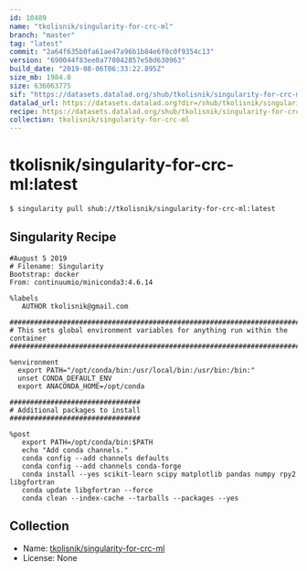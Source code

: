 ```yaml
---
id: 10489
name: "tkolisnik/singularity-for-crc-ml"
branch: "master"
tag: "latest"
commit: "2a64f635b0fa61ae47a96b1b84e6f0c0f9354c13"
version: "690044f83ee0a778042857e58d630963"
build_date: "2019-08-06T06:33:22.895Z"
size_mb: 1984.0
size: 636063775
sif: "https://datasets.datalad.org/shub/tkolisnik/singularity-for-crc-ml/latest/2019-08-06-2a64f635-690044f8/690044f83ee0a778042857e58d630963.sif"
datalad_url: https://datasets.datalad.org?dir=/shub/tkolisnik/singularity-for-crc-ml/latest/2019-08-06-2a64f635-690044f8/
recipe: https://datasets.datalad.org/shub/tkolisnik/singularity-for-crc-ml/latest/2019-08-06-2a64f635-690044f8/Singularity
collection: tkolisnik/singularity-for-crc-ml
---
```


# tkolisnik/singularity-for-crc-ml:latest

```bash
$ singularity pull shub://tkolisnik/singularity-for-crc-ml:latest
```

## Singularity Recipe

```singularity
#August 5 2019
# Filename: Singularity
Bootstrap: docker
From: continuumio/miniconda3:4.6.14

%labels
   AUTHOR tkolisnik@gmail.com
   
############################################################################
# This sets global environment variables for anything run within the container
############################################################################

%environment
  export PATH="/opt/conda/bin:/usr/local/bin:/usr/bin:/bin:"
  unset CONDA_DEFAULT_ENV
  export ANACONDA_HOME=/opt/conda

################################
# Additional packages to install 
################################

%post
   export PATH=/opt/conda/bin:$PATH
   echo "Add conda channels."
   conda config --add channels defaults
   conda config --add channels conda-forge
   conda install --yes scikit-learn scipy matplotlib pandas numpy rpy2 libgfortran
   conda update libgfortran --force
   conda clean --index-cache --tarballs --packages --yes
```

## Collection

 - Name: [tkolisnik/singularity-for-crc-ml](https://github.com/tkolisnik/singularity-for-crc-ml)
 - License: None

